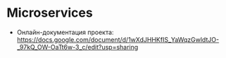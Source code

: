 # Microservices
- Онлайн-документация проекта: https://docs.google.com/document/d/1wXdJHHKfIS_YaWqzGwldtJO-_97kQ_OW-OaTt6w-3_c/edit?usp=sharing
